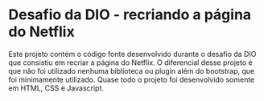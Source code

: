 # Desafio da DIO - recriando a página do Netflix

Este projeto contém o código fonte desenvolvido durante o desafio da DIO que consistiu em recriar a página do Netflix.
O diferencial desse projeto é que não foi utilizado nenhuma biblioteca ou plugin além do bootstrap, que foi minimamente utilizado.
Quase todo o projeto foi desenvolvido somente em HTML, CSS e Javascript.